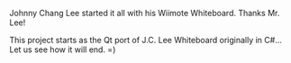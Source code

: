 Johnny Chang Lee started it all with his Wiimote Whiteboard.
Thanks Mr. Lee!

This project starts as the Qt port of J.C. Lee Whiteboard originally in C#... Let us see how it will end. =)